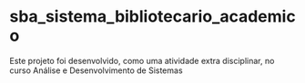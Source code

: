 # sba_sistema_bibliotecario_academico
Este projeto foi desenvolvido, como uma atividade extra disciplinar, no curso Análise e Desenvolvimento de Sistemas
